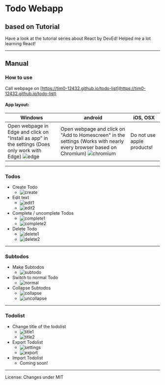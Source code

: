 # Todo Webapp

## based on Tutorial
Have a look at the tutorial series about React by DevEd!
Helped me a lot learning React!

---

## Manual
### How to use
Call webpage on [https://tim0-12432.github.io/todo-list](https://tim0-12432.github.io/todo-list)

#### App layout:
|Windows|android|iOS, OSX|
|---|---|---|
|Open webpage in Edge and click on "Install as app" in the settings (Does only work with Edge) ![edge](https://github.com/tim0-12432/todo-list/blob/main/src/docs/edge-app.JPG)|Open webpage and click on "Add to Homescreen" in the settings (Works with nearly every browser based on Chromium) ![chromium](https://github.com/tim0-12432/todo-list/blob/main/src/docs/chromium-app.jpeg)|Do not use apple products!|


---

### Todos

* Create Todo
  * ![create](https://github.com/tim0-12432/todo-list/blob/main/src/docs/create-todo.JPG)
* Edit text
  * ![edit1](https://github.com/tim0-12432/todo-list/blob/main/src/docs/edit-text.JPG)
  * ![edit2](https://github.com/tim0-12432/todo-list/blob/main/src/docs/edit-text2.JPG)
* Complete / uncomplete Todos
  * ![complete1](https://github.com/tim0-12432/todo-list/blob/main/src/docs/complete.JPG)
  * ![complete2](https://github.com/tim0-12432/todo-list/blob/main/src/docs/complete2.JPG)
* Delete Todo
  * ![delete1](https://github.com/tim0-12432/todo-list/blob/main/src/docs/delete.JPG)
  * ![delete2](https://github.com/tim0-12432/todo-list/blob/main/src/docs/delete2.JPG)

---

### Subtodos

* Make Subtodos
  * ![subtodo](https://github.com/tim0-12432/todo-list/blob/main/src/docs/subtodo.JPG)
* Switch to normal Todo
  * ![normal](https://github.com/tim0-12432/todo-list/blob/main/src/docs/normal-todo.JPG)
* Collapse Subtodos
  * ![collapse](https://github.com/tim0-12432/todo-list/blob/main/src/docs/collapse.JPG)
  * ![uncollapse](https://github.com/tim0-12432/todo-list/blob/main/src/docs/uncollapse.JPG)

---

### Todolist

* Change title of the todolist
  * ![title1](https://github.com/tim0-12432/todo-list/blob/main/src/docs/title.JPG)
  * ![title2](https://github.com/tim0-12432/todo-list/blob/main/src/docs/title2.JPG)
* Export Todolist
  * ![settings](https://github.com/tim0-12432/todo-list/blob/main/src/docs/settings.JPG)
  * ![export](https://github.com/tim0-12432/todo-list/blob/main/src/docs/export.JPG)
* Import Todolist
  * Coming soon!

---

License: Changes under MIT

